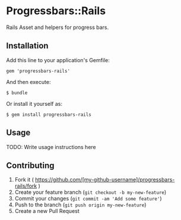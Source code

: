 # Progressbars::Rails

Rails Asset and helpers for progress bars.

## Installation

Add this line to your application's Gemfile:

    gem 'progressbars-rails'

And then execute:

    $ bundle

Or install it yourself as:

    $ gem install progressbars-rails

## Usage

TODO: Write usage instructions here

## Contributing

1. Fork it ( https://github.com/[my-github-username]/progressbars-rails/fork )
2. Create your feature branch (`git checkout -b my-new-feature`)
3. Commit your changes (`git commit -am 'Add some feature'`)
4. Push to the branch (`git push origin my-new-feature`)
5. Create a new Pull Request
